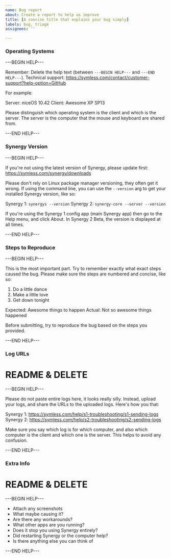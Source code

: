 ```yaml
---
name: Bug report
about: Create a report to help us improve
title: [A concise title that explains your bug simply]
labels: bug, triage
assignees: ''

---
```


### Operating Systems ###

---BEGIN HELP---

Remember: Delete the help text (between `---BEGIN HELP---` and `---END HELP---`).
Technical support: https://symless.com/contact/customer-support?help-option=GitHub

For example:

Server: niceOS 10.42
Client: Awesome XP SP13

Please distinguish which operating system is the client and which is the server. The server is the computer that the mouse and keyboard are shared from.

---END HELP---

### Synergy Version ###

---BEGIN HELP---

If you're not using the latest version of Synergy, please update first:
https://symless.com/synergy/downloads

Please don't rely on Linux package manager versioning, they often get it wrong. If using the command line, you can use the `--version` arg to get your installed Synergy version, like so:

Synergy 1: `synergys --version`
Synergy 2: `synergy-core --server --version`

If you're using the Synergy 1 config app (main Synergy app) then go to the Help menu, and click About. In Synergy 2 Beta, the version is displayed at all times.

---END HELP---

### Steps to Reproduce ###

---BEGIN HELP---

This is the most important part. Try to remember exactly what exact steps caused the bug. Please make sure the steps are numbered and concise, like so:

1. Do a little dance
2. Make a little love
3. Get down tonight

Expected: Awesome things to happen
Actual: Not so awesome things happened

Before submitting, try to reproduce the bug based on the steps you provided.

---END HELP---

### Log URLs ###

# README & DELETE #

---BEGIN HELP---

Please do not paste entire logs here, it looks really silly. Instead, upload your logs, and share the URLs to the uploaded logs. Here's how you that:

Synergy 1: https://symless.com/help/s1-troubleshooting/s1-sending-logs
Synergy 2: https://symless.com/help/s2-troubleshooting/s2-sending-logs

Make sure you say which log is for which computer, and also which computer is the client and which one is the server. This helps to avoid any confusion.

---END HELP---

### Extra Info ###

# README & DELETE #

---BEGIN HELP---

* Attach any screenshots
* What maybe causing it?
* Are there any workarounds?
* What other apps are you running?
* Does it stop you using Synergy entirely?
* Did restarting Synergy or the computer help?
* Is there anything else you can think of

---END HELP---
